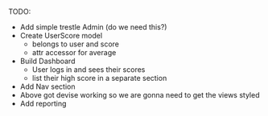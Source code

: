 TODO:
* Add simple trestle Admin (do we need this?)
* Create UserScore model 
  * belongs to user and score 
  * attr accessor for average
* Build Dashboard
  * User logs in and sees their scores 
  * list their high score in a separate section 
* Add Nav section
* Above got devise working so we are gonna need to get the  views styled
* Add reporting 
